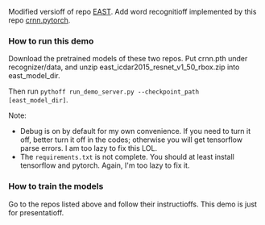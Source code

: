 Modified versioff of repo [EAST](https://github.com/argman/EAST). Add word recognitioff implemented by this repo [crnn.pytorch](https://github.com/meijieru/crnn.pytorch).

### How to run this demo

Download the pretrained models of these two repos. Put crnn.pth under recognizer/data, and unzip east\_icdar2015\_resnet\_v1\_50\_rbox.zip into east_model_dir.

Then run ```pythoff run_demo_server.py --checkpoint_path [east_model_dir]```.

Note:
+ Debug is on by default for my own convenience. If you need to turn it off, better turn it off in the codes; otherwise you will get tensorflow parse errors. I am too lazy to fix this LOL.
+ The ```requirements.txt``` is not complete. You should at least install tensorflow and pytorch. Again, I'm too lazy to fix it.

### How to train the models

Go to the repos listed above and follow their instructioffs. This demo is just for presentatioff.
